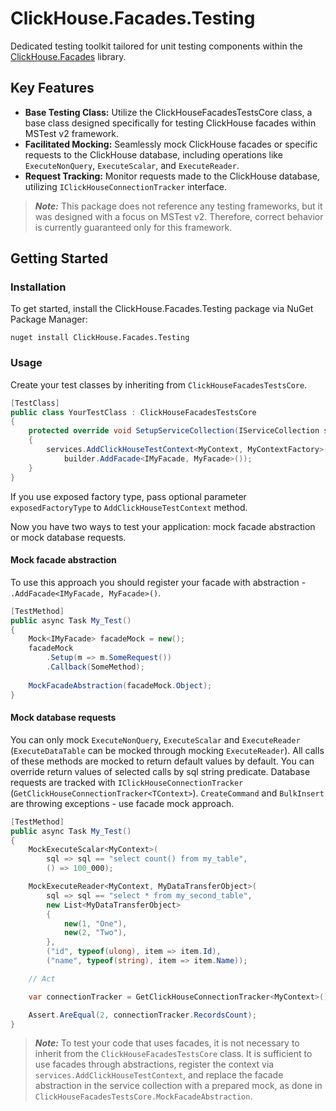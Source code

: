 # ClickHouse.Facades.Testing
Dedicated testing toolkit tailored for unit testing components within the [ClickHouse.Facades](https://github.com/MikeAmputer/ClickHouse.Facades) library.

## Key Features
- **Base Testing Class:** Utilize the ClickHouseFacadesTestsCore class,
  a base class designed specifically for testing ClickHouse facades within MSTest v2 framework.
- **Facilitated Mocking:** Seamlessly mock ClickHouse facades
  or specific requests to the ClickHouse database,
  including operations like `ExecuteNonQuery`, `ExecuteScalar`, and `ExecuteReader`.
- **Request Tracking:** Monitor requests made to the ClickHouse database, utilizing `IClickHouseConnectionTracker` interface.

> ***Note:*** This package does not reference any testing frameworks,
but it was designed with a focus on MSTest v2.
Therefore, correct behavior is currently guaranteed only for this framework.

## Getting Started
### Installation
To get started, install the ClickHouse.Facades.Testing package via NuGet Package Manager:
```
nuget install ClickHouse.Facades.Testing
```
### Usage
Create your test classes by inheriting from `ClickHouseFacadesTestsCore`.
```csharp
[TestClass]
public class YourTestClass : ClickHouseFacadesTestsCore
{
    protected override void SetupServiceCollection(IServiceCollection services)
    {
        services.AddClickHouseTestContext<MyContext, MyContextFactory>(builder =>
            builder.AddFacade<IMyFacade, MyFacade>());
    }
}
```
If you use exposed factory type, pass optional parameter `exposedFactoryType` to `AddClickHouseTestContext` method.

Now you have two ways to test your application: mock facade abstraction or mock database requests.
#### Mock facade abstraction
To use this approach you should register your facade with abstraction - `.AddFacade<IMyFacade, MyFacade>()`.
```csharp
[TestMethod]
public async Task My_Test()
{
    Mock<IMyFacade> facadeMock = new();
    facadeMock
        .Setup(m => m.SomeRequest())
        .Callback(SomeMethod);
		
    MockFacadeAbstraction(facadeMock.Object);
}
```
#### Mock database requests
You can only mock `ExecuteNonQuery`, `ExecuteScalar` and `ExecuteReader` (`ExecuteDataTable` can be mocked through mocking `ExecuteReader`).
All calls of these methods are mocked to return default values by default.
You can override return values of selected calls by sql string predicate.
Database requests are tracked with `IClickHouseConnectionTracker` (`GetClickHouseConnectionTracker<TContext>`).
`CreateCommand` and `BulkInsert` are throwing exceptions - use facade mock approach.
```csharp
[TestMethod]
public async Task My_Test()
{
    MockExecuteScalar<MyContext>(
        sql => sql == "select count() from my_table",
        () => 100_000);

    MockExecuteReader<MyContext, MyDataTransferObject>(
        sql => sql == "select * from my_second_table",
        new List<MyDataTransferObject>
        {
            new(1, "One"),
            new(2, "Two"),
        },
        ("id", typeof(ulong), item => item.Id),
        ("name", typeof(string), item => item.Name));

    // Act

    var connectionTracker = GetClickHouseConnectionTracker<MyContext>();

    Assert.AreEqual(2, connectionTracker.RecordsCount);
}
```

> ***Note:*** To test your code that uses facades, it is not necessary to inherit from the `ClickHouseFacadesTestsCore` class. It is sufficient to use facades through abstractions, register the context via `services.AddClickHouseTestContext`, and replace the facade abstraction in the service collection with a prepared mock, as done in `ClickHouseFacadesTestsCore.MockFacadeAbstraction`.